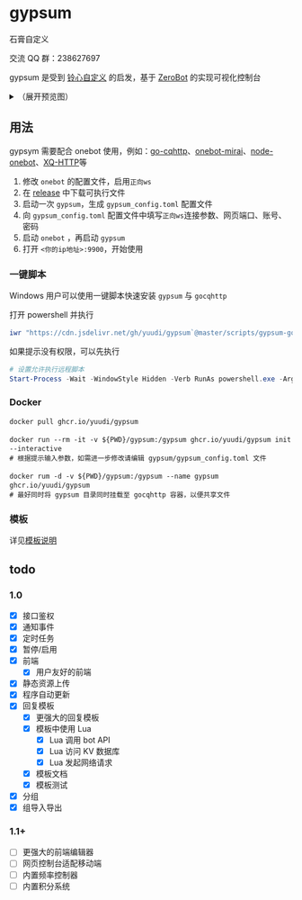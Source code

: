 # gypsum

石膏自定义

交流 QQ 群：238627697

gypsum 是受到 [铃心自定义](http://myepk.club/) 的启发，基于 [ZeroBot](https://github.com/wdvxdr1123/ZeroBot) 的实现可视化控制台


<details>
  <summary>（展开预览图）</summary>

![预览图](./docs/preview.png)

</details>

## 用法

gypsym 需要配合 onebot 使用，例如：[go-cqhttp](https://go-cqhttp.org/)、[onebot-mirai](https://github.com/yyuueexxiinngg/onebot-kotlin)、[node-onebot](https://github.com/takayama-lily/node-onebot)、[XQ-HTTP](https://discourse.xianqubot.com/t/topic/50)等

1. 修改 `onebot` 的配置文件，启用`正向ws`
1. 在 [release](https://github.com/yuudi/gypsum/releases/latest) 中下载可执行文件
1. 启动一次 `gypsum`，生成 `gypsum_config.toml` 配置文件
1. 向 `gypsum_config.toml` 配置文件中填写`正向ws`连接参数、网页端口、账号、密码
1. 启动 `onebot` ，再启动 `gypsum`
1. 打开 `<你的ip地址>:9900`，开始使用

### 一键脚本

Windows 用户可以使用一键脚本快速安装 `gypsum` 与 `gocqhttp`

打开 powershell 并执行

```powershell
iwr "https://cdn.jsdelivr.net/gh/yuudi/gypsum`@master/scripts/gypsum-gocqhttp-installer.ps1" -O .\ginstall.ps1 ; ./ginstall.ps1 ; rm ginstall.ps1
```

如果提示没有权限，可以先执行

```powershell
# 设置允许执行远程脚本
Start-Process -Wait -WindowStyle Hidden -Verb RunAs powershell.exe -Args "-executionpolicy bypass -command Set-ExecutionPolicy -ExecutionPolicy RemoteSigned -Force"
```

### Docker

```shell
docker pull ghcr.io/yuudi/gypsum

docker run --rm -it -v ${PWD}/gypsum:/gypsum ghcr.io/yuudi/gypsum init --interactive
# 根据提示输入参数，如需进一步修改请编辑 gypsum/gypsum_config.toml 文件

docker rum -d -v ${PWD}/gypsum:/gypsum --name gypsum ghcr.io/yuudi/gypsum
# 最好同时将 gypsum 目录同时挂载至 gocqhttp 容器，以便共享文件
```

### 模板

详见[模板说明](./docs/template.md)

## todo

### 1.0

- [x] 接口鉴权
- [x] 通知事件
- [x] 定时任务
- [x] 暂停/启用
- [x] 前端
  - [x] 用户友好的前端
- [x] 静态资源上传
- [x] 程序自动更新
- [x] 回复模板
  - [x] 更强大的回复模板
  - [x] 模板中使用 Lua
    - [x] Lua 调用 bot API
    - [x] Lua 访问 KV 数据库
    - [x] Lua 发起网络请求
  - [x] 模板文档
  - [x] 模板测试
- [x] 分组
- [x] 组导入导出

### 1.1+

- [ ] 更强大的前端编辑器
- [ ] 网页控制台适配移动端
- [ ] 内置频率控制器
- [ ] 内置积分系统
